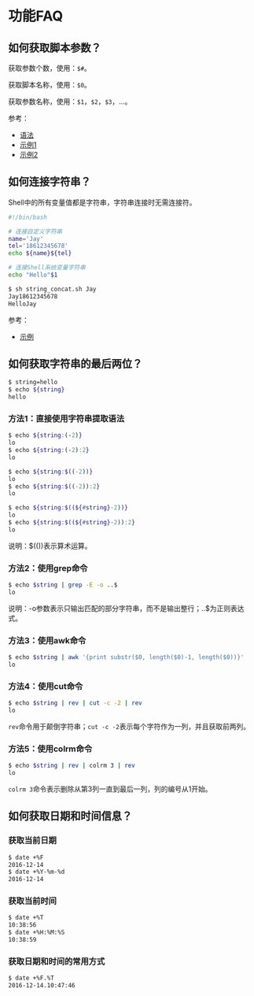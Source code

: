 # 功能FAQ

## 如何获取脚本参数？

获取参数个数，使用：`$#`。

获取脚本名称，使用：`$0`。

获取参数名称，使用：`$1`，`$2`，`$3`，...。

参考：
- [语法](#docs/syntax#常用的特殊变量)
- [示例1](https://github.com/mumingv/shell/blob/master/books/my_shell_cookbook/c01/function.sh)
- [示例2](https://github.com/mumingv/shell/blob/master/books/my_shell_cookbook/c04/4_02_word_freq.sh)


## 如何连接字符串？

Shell中的所有变量值都是字符串，字符串连接时无需连接符。

```bash
#!/bin/bash

# 连接自定义字符串
name='Jay'
tel='18612345678'
echo ${name}${tel}

# 连接Shell系统变量字符串 
echo "Hello"$1
```
```bash
$ sh string_concat.sh Jay
Jay18612345678
HelloJay
```

参考：
- [示例](https://github.com/mumingv/shell/blob/master/funcpoint/string_concat.sh)


## 如何获取字符串的最后两位？

```bash
$ string=hello 
$ echo ${string}
hello
```

### 方法1：直接使用字符串提取语法

```bash
$ echo ${string:(-2)}
lo
$ echo ${string:(-2):2}
lo
```
```bash
$ echo ${string:$((-2))}
lo
$ echo ${string:$((-2)):2}
lo
```
```bash
$ echo ${string:$((${#string}-2))}  
lo
$ echo ${string:$((${#string}-2)):2}
lo
```

说明：$(())表示算术运算。


### 方法2：使用grep命令

```bash
$ echo $string | grep -E -o ..$
lo
```

说明：-o参数表示只输出匹配的部分字符串，而不是输出整行；..$为正则表达式。


### 方法3：使用awk命令

```bash
$ echo $string | awk '{print substr($0, length($0)-1, length($0))}'
lo
```


### 方法4：使用cut命令

```bash
$ echo $string | rev | cut -c -2 | rev
lo
```

`rev`命令用于颠倒字符串；`cut -c -2`表示每个字符作为一列，并且获取前两列。


### 方法5：使用colrm命令

```bash
$ echo $string | rev | colrm 3 | rev
lo
```

`colrm 3`命令表示删除从第3列一直到最后一列，列的编号从1开始。


## 如何获取日期和时间信息？

### 获取当前日期

```bash
$ date +%F
2016-12-14
$ date +%Y-%m-%d
2016-12-14
```


### 获取当前时间

```bash
$ date +%T
10:38:56
$ date +%H:%M:%S
10:38:59
```


### 获取日期和时间的常用方式

```bash
$ date +%F.%T
2016-12-14.10:47:46
```










